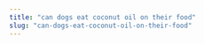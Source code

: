 ```yaml
---
title: "can dogs eat coconut oil on their food"
slug: "can-dogs-eat-coconut-oil-on-their-food"
---
```


